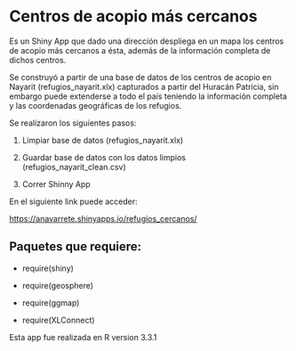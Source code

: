 # Centros de acopio más cercanos
Es un Shiny App que dado una dirección despliega en un mapa los centros de acopio más cercanos a ésta, además de la información completa de dichos centros. 


Se construyó a partir de una base de datos de los centros de acopio en Nayarit (refugios_nayarit.xlx) capturados a partir del Huracán Patricia, sin embargo puede extenderse a todo el país teniendo la información completa y las coordenadas geográficas de los refugios.


Se realizaron los siguientes pasos:


1. Limpiar base de datos (refugios_nayarit.xlx) 

2. Guardar base de datos con los datos limpios (refugios_nayarit_clean.csv) 

3. Correr Shinny App 



En el siguiente link puede acceder: 

https://anavarrete.shinyapps.io/refugios_cercanos/


## Paquetes que requiere:

- require(shiny)

- require(geosphere)

- require(ggmap)

- require(XLConnect)

Esta app fue realizada en R version 3.3.1


